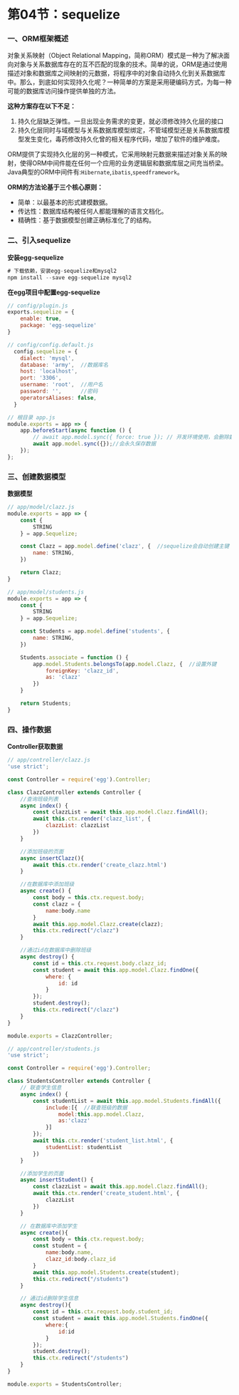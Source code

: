 # 第04节：sequelize

### 一、ORM框架概述

对象关系映射（Object Relational Mapping，简称ORM）模式是一种为了解决面向对象与关系数据库存在的互不匹配的现象的技术。简单的说，ORM是通过使用描述对象和数据库之间映射的元数据，将程序中的对象自动持久化到关系数据库中。那么，到底如何实现持久化呢？一种简单的方案是采用硬编码方式，为每一种可能的数据库访问操作提供单独的方法。

**这种方案存在以下不足：**

1. 持久化层缺乏弹性。一旦出现业务需求的变更，就必须修改持久化层的接口 
2. 持久化层同时与域模型与关系数据库模型绑定，不管域模型还是关系数据库模型发生变化，毒药修改持久化曾的相关程序代码，增加了软件的维护难度。 

ORM提供了实现持久化层的另一种模式，它采用映射元数据来描述对象关系的映射，使得ORM中间件能在任何一个应用的业务逻辑层和数据库层之间充当桥梁。Java典型的ORM中间件有:``Hibernate``,``ibatis``,``speedframework``。 

**ORM的方法论基于三个核心原则：**

* 简单：以最基本的形式建模数据。
* 传达性：数据库结构被任何人都能理解的语言文档化。
* 精确性：基于数据模型创建正确标准化了的结构。

### 二、引入sequelize

**安装egg-sequelize**

```js
# 下载依赖，安装egg-sequelize和mysql2
npm install --save egg-sequelize mysql2
```

**在egg项目中配置egg-sequelize**

```js
// config/plugin.js
exports.sequelize = {
    enable: true,
    package: 'egg-sequelize'
}
```

```js
// config/config.default.js
  config.sequelize = {
    dialect: 'mysql', 
    database: 'army',  //数据库名
    host: 'localhost',
    port: '3306',
    username: 'root',  //用户名
    password: '',      //密码
    operatorsAliases: false,
  }
```

```js
// 根目录 app.js
module.exports = app => {
    app.beforeStart(async function () {
        // await app.model.sync({ force: true }); // 开发环境使用，会删除数据表
        await app.model.sync({});//会永久保存数据
    });
};
```

### 三、创建数据模型

**数据模型**

```js
// app/model/clazz.js
module.exports = app => {
    const {
        STRING
    } = app.Sequelize;

    const Clazz = app.model.define('clazz', {  //sequelize会自动创建主键
        name: STRING,
    })

    return Clazz;
}
```

```js
// app/model/students.js
module.exports = app => {
    const {
        STRING
    } = app.Sequelize;

    const Students = app.model.define('students', {
        name: STRING,
    })

    Students.associate = function () {
        app.model.Students.belongsTo(app.model.Clazz, {  //设置外键
            foreignKey: 'clazz_id',
            as: 'clazz'
        })
    }

    return Students;
}
```

### 四、操作数据

**Controller获取数据**

```js
// app/controller/clazz.js
'use strict';

const Controller = require('egg').Controller;

class ClazzController extends Controller {
    //查询班级列表
    async index() {  
        const clazzList = await this.app.model.Clazz.findAll();
        await this.ctx.render('clazz_list', {
            clazzList: clazzList
        })
    }

    //添加班级的页面
    async insertClazz(){  
        await this.ctx.render('create_clazz.html')
    }

    //在数据库中添加班级
    async create() {
        const body = this.ctx.request.body;
        const clazz = {
            name:body.name
        }
        await this.app.model.Clazz.create(clazz);
        this.ctx.redirect("/clazz")
    }

    //通过id在数据库中删除班级
    async destroy() {
        const id = this.ctx.request.body.clazz_id;
        const student = await this.app.model.Clazz.findOne({
            where: {
                id: id
            }
        });
        student.destroy();
        this.ctx.redirect("/clazz")
    }
}

module.exports = ClazzController;
```

```js
// app/controller/students.js
'use strict';

const Controller = require('egg').Controller;

class StudentsController extends Controller {
    // 联查学生信息
    async index() {
        const studentList = await this.app.model.Students.findAll({
            include:[{  //联查班级的数据
                model:this.app.model.Clazz,
                as:'clazz'
            }]
        });
        await this.ctx.render('student_list.html', {
            studentList: studentList
        })
    }

    //添加学生的页面
    async insertStudent() {
        const clazzList = await this.app.model.Clazz.findAll();
        await this.ctx.render('create_student.html', {
            clazzList
        })
    }

    // 在数据库中添加学生
    async create(){
        const body = this.ctx.request.body;
        const student = {
            name:body.name,
            clazz_id:body.clazz_id
        }
        await this.app.model.Students.create(student);
        this.ctx.redirect("/students")
    }

    // 通过id删除学生信息
    async destroy(){
        const id = this.ctx.request.body.student_id;
        const student = await this.app.model.Students.findOne({
            where:{
                id:id
            }
        });
        student.destroy();
        this.ctx.redirect("/students")
    }
}

module.exports = StudentsController;
```
